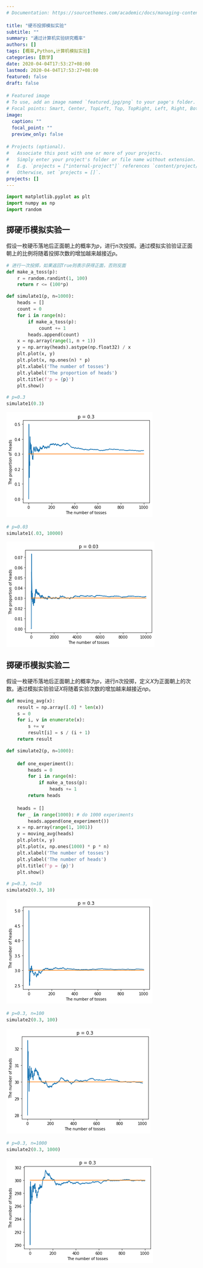 ```yaml
---
# Documentation: https://sourcethemes.com/academic/docs/managing-content/

title: "硬币投掷模拟实验"
subtitle: ""
summary: "通过计算机实验研究概率"
authors: []
tags: [概率,Python,计算机模拟实验]
categories: [数学]
date: 2020-04-04T17:53:27+08:00
lastmod: 2020-04-04T17:53:27+08:00
featured: false
draft: false

# Featured image
# To use, add an image named `featured.jpg/png` to your page's folder.
# Focal points: Smart, Center, TopLeft, Top, TopRight, Left, Right, BottomLeft, Bottom, BottomRight.
image:
  caption: ""
  focal_point: ""
  preview_only: false

# Projects (optional).
#   Associate this post with one or more of your projects.
#   Simply enter your project's folder or file name without extension.
#   E.g. `projects = ["internal-project"]` references `content/project/deep-learning/index.md`.
#   Otherwise, set `projects = []`.
projects: []
---
```

```python
import matplotlib.pyplot as plt
import numpy as np
import random
```

## 掷硬币模拟实验一

假设一枚硬币落地后正面朝上的概率为$p$，进行$n$次投掷。通过模拟实验验证正面朝上的比例将随着投掷次数的增加越来越接近$p$。


```python
# 进行一次投掷，如果返回True则表示获得正面，否则反面
def make_a_toss(p):
    r = random.randint(1, 100)
    return r <= (100*p)
```


```python
def simulate1(p, n=1000):
    heads = []
    count = 0
    for i in range(n):
        if make_a_toss(p):
            count += 1
        heads.append(count)
    x = np.array(range(1, n + 1))
    y = np.array(heads).astype(np.float32) / x
    plt.plot(x, y)
    plt.plot(x, np.ones(n) * p)
    plt.xlabel('The number of tosses')
    plt.ylabel('The proportion of heads')
    plt.title(f'p = {p}')
    plt.show()
```


```python
# p=0.3
simulate1(0.3)
```


![png](output_4_0.png)



```python
# p=0.03
simulate1(.03, 10000)
```


![png](output_5_0.png)


## 掷硬币模拟实验二

假设一枚硬币落地后正面朝上的概率为$p$，进行$n$次投掷，定义$X$为正面朝上的次数。通过模拟实验验证$X$将随着实验次数的增加越来越接近$np$。


```python
def moving_avg(x):
    result = np.array([.0] * len(x))
    s = 0
    for i, v in enumerate(x):
        s += v
        result[i] = s / (i + 1)
    return result
```


```python
def simulate2(p, n=1000):

    def one_experiment():
        heads = 0
        for i in range(n):
            if make_a_toss(p):
                heads += 1
        return heads

    heads = []
    for _ in range(1000): # do 1000 experiments
        heads.append(one_experiment())
    x = np.array(range(1, 1001))
    y = moving_avg(heads)
    plt.plot(x, y)
    plt.plot(x, np.ones(1000) * p * n)
    plt.xlabel('The number of tosses')
    plt.ylabel('The number of heads')
    plt.title(f'p = {p}')
    plt.show()
```


```python
# p=0.3, n=10
simulate2(0.3, 10)
```


![png](output_9_0.png)



```python
# p=0.3, n=100
simulate2(0.3, 100)
```


![png](output_10_0.png)



```python
# p=0.3, n=1000
simulate2(0.3, 1000)
```


![png](output_11_0.png)

